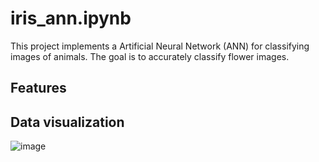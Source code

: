 # iris_ann.ipynb
This project implements a Artificial Neural Network (ANN) for classifying images of animals. The goal is to accurately classify flower images. 
## Features
## Data visualization
![image](https://github.com/srithak1204/iris_flowers_ann/assets/127855107/6c9e2b90-b95a-4aef-936d-6e8aebe8bc81)
